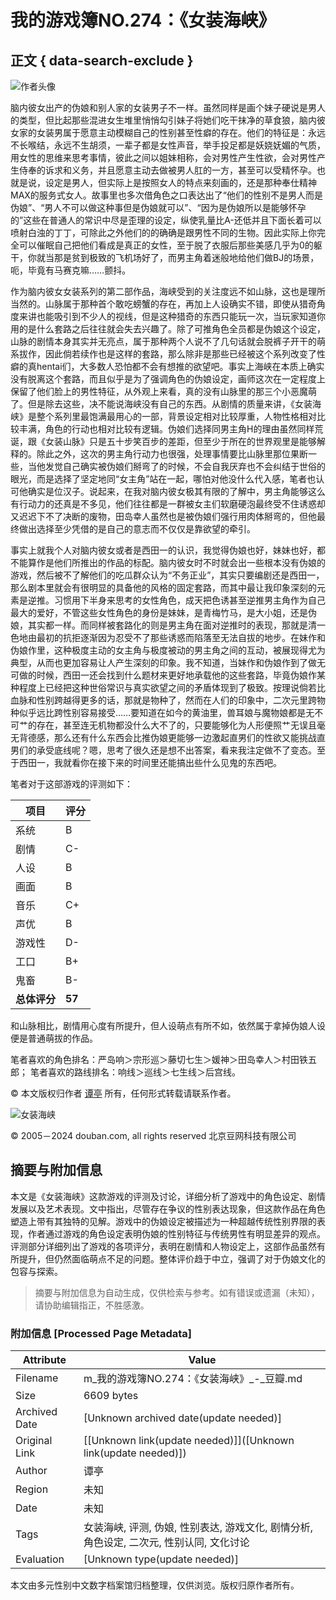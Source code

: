 # 我的游戏簿NO.274：《女装海峡》

## 正文 { data-search-exclude }


![作者头像](https://img9.doubanio.com/icon/u4158319-5.jpg)

脑内彼女出产的伪娘和别人家的女装男子不一样。虽然同样是画个妹子硬说是男人的类型，但比起那些混进女生堆里悄悄勾引妹子将她们吃干抹净的草食狼，脑内彼女家的女装男属于愿意主动模糊自己的性别甚至性癖的存在。他们的特征是：永远不长喉结，永远不生胡须，一辈子都是女性声音，举手投足都是妖娆妩媚的气质，用女性的思维来思考事情，彼此之间以姐妹相称，会对男性产生性欲，会对男性产生侍奉的诉求和义务，并且愿意主动去做被男人肛的一方，甚至可以受精怀孕。也就是说，设定是男人，但实际上是按照女人的特点来刻画的，还是那种奉仕精神MAX的服务式女人。故事里也多次借角色之口表达出了“他们的性别不是男人而是伪娘”、“男人不可以做这种事但是伪娘就可以”、“因为是伪娘所以是能够怀孕的”这些在普通人的常识中尽是歪理的设定，纵使乳量比A-还低并且下面长着可以喷射白浊的丁丁，可除此之外他们的的确确是跟男性不同的生物。因此实际上你完全可以催眠自己把他们看成是真正的女性，至于脱了衣服后那些美感几乎为0的躯干，你就当那是贫到极致的飞机场好了，而男主角着迷般地给他们做BJ的场景，呃，毕竟有马赛克嘛……颤抖。 

作为脑内彼女女装系列的第二部作品，海峡受到的关注度远不如山脉，这也是理所当然的。山脉属于那种首个敢吃螃蟹的存在，再加上人设确实不错，即使从猎奇角度来讲也能吸引到不少人的视线，但是这种猎奇的东西只能玩一次，当玩家知道你用的是什么套路之后往往就会失去兴趣了。除了可推角色全员都是伪娘这个设定，山脉的剧情本身其实并无亮点，属于那种两个人说不了几句话就会脱裤子开干的萌系拔作，因此倘若续作也是这样的套路，那么除非是那些已经被这个系列改变了性癖的真hentai们，大多数人恐怕都不会有想推的欲望吧。事实上海峡在本质上确实没有脱离这个套路，而且似乎是为了强调角色的伪娘设定，画师这次在一定程度上保留了他们脸上的男性特征，从外观上来看，真的没有山脉里的那三个小恶魔萌了。但是除去这些，决不能说海峡没有自己的东西。从剧情的质量来讲，《女装海峡》是整个系列里最饱满最用心的一部，背景设定相对比较厚重，人物性格相对比较丰满，角色的行动也相对比较有逻辑。伪娘们选择同男主角H的理由虽然同样荒诞，跟《女装山脉》只是五十步笑百步的差距，但至少于所在的世界观里是能够解释的。除此之外，这次的男主角行动力也很强，处理事情要比山脉里那位果断一些，当他发觉自己确实被伪娘们掰弯了的时候，不会自我厌弃也不会纠结于世俗的眼光，而是选择了坚定地同“女主角”站在一起，哪怕对他没什么代入感，笔者也认可他确实是位汉子。说起来，在我对脑内彼女极其有限的了解中，男主角能够这么有行动力的还真是不多见，他们往往都是一群被女主们软磨硬泡最终受不住诱惑却又迟迟下不了决断的废物，田岛幸人虽然也是被伪娘们强行用肉体掰弯的，但他最终做出选择至少凭借的是自己的意志而不仅仅是靠欲望的牵引。 

事实上就我个人对脑内彼女或者是西田一的认识，我觉得伪娘也好，妹妹也好，都不能算作是他们所推出的作品的标配。脑内彼女时不时就会出一些根本没有伪娘的游戏，然后被不了解他们的吃瓜群众认为“不务正业”，其实只要编剧还是西田一，那么剧本里就会有很明显的具备他的风格的固定套路，而其中最让我印象深刻的元素是逆推。习惯用下半身来思考的女性角色，成天把色诱甚至逆推男主角作为自己最大的爱好，不管这些女性角色的身份是妹妹，是青梅竹马，是大小姐，还是伪娘，其实都一样。而同样被套路化的则是男主角在面对逆推时的表现，那就是清一色地由最初的抗拒逐渐因为忍受不了那些诱惑而陷落至无法自拔的地步。在妹作和伪娘作里，这种极度主动的女主角与极度被动的男主角之间的互动，被展现得尤为典型，从而也更加容易让人产生深刻的印象。我不知道，当妹作和伪娘作到了做无可做的时候，西田一还会找到什么题材来更好地承载他的这些套路，毕竟伪娘作某种程度上已经把这种世俗常识与真实欲望之间的矛盾体现到了极致。按理说倘若比血脉和性别跨越得更多的话，那就是物种了，然而在人们的印象中，二次元里跨物种似乎远比跨性别容易接受……要知道在如今的黄油里，兽耳娘与魔物娘都是无不可艹的存在，甚至连无机物都没什么大不了的，只要能够化为人形便照艹无误且毫无背德感，那么还有什么东西会比推伪娘更能够一边激起直男们的性欲又能挑战直男们的承受底线呢？嗯，思考了很久还是想不出答案，看来我注定做不了变态。至于西田一，我就看你在接下来的时间里还能搞出些什么见鬼的东西吧。 

笔者对于这部游戏的评测如下： 

| 项目     | 评分    |
| -------- | ------- |
| 系统     | B      |
| 剧情     | C-     |
| 人设     | B      |
| 画面     | B      |
| 音乐     | C+     |
| 声优     | B      |
| 游戏性   | D-     |
| 工口     | B+     |
| 鬼畜     | B-     |
| **总体评分** | **57** |

和山脉相比，剧情用心度有所提升，但人设萌点有所不如，依然属于拿掉伪娘人设便是普通萌拔的作品。 

笔者喜欢的角色排名：严岛响＞宗形巡＞藤切七生＞媛神＞田岛幸人＞村田铁五郎； 
笔者喜欢的路线排名：响线＞巡线＞七生线＞后宫线。

© 本文版权归作者 [谭亭](https://www.douban.com/people/kw_33/) 所有，任何形式转载请联系作者。

![女装海峡](https://img1.doubanio.com/lpic/s28684858.jpg)

© 2005－2024 douban.com, all rights reserved 北京豆网科技有限公司
<!-- tcd_original_link https://m.douban.com/game/review/8200752/ -->


## 摘要与附加信息

<!-- tcd_abstract -->
本文是《女装海峡》这款游戏的评测及讨论，详细分析了游戏中的角色设定、剧情发展以及艺术表现。文中指出，尽管存在争议的性别表达现象，但这款作品在角色塑造上带有其独特的见解。游戏中的伪娘设定被描述为一种超越传统性别界限的表现，作者通过游戏的角色设定表明伪娘的性别特征与传统男性有明显差异的观点。评测部分详细列出了游戏的各项评分，表明在剧情和人物设定上，这部作品虽然有所提升，但仍然面临萌点不足的问题。整体评价趋于中立，强调了对于伪娘文化的包容与探索。
<!-- tcd_abstract_end -->

> 摘要与附加信息为自动生成，仅供检索与参考。如有错误或遗漏（未知），请协助编辑指正，不胜感激。

### 附加信息 [Processed Page Metadata]

| Attribute       | Value                                  |
|-----------------|----------------------------------------|
| Filename        | m_我的游戏簿NO.274：《女装海峡》_-_豆瓣.md                             |
| Size            | 6609 bytes                           |
| Archived Date   | [Unknown archived date(update needed)]                             |
| Original Link   | [[Unknown link(update needed)]]([Unknown link(update needed)])                       |
| Author          | 谭亭                               |
| Region          | 未知                               |
| Date            | 未知                                 |
| Tags            | 女装海峡, 评测, 伪娘, 性别表达, 游戏文化, 剧情分析, 角色设定, 二次元, 性别认同, 文化讨论                                 |
| Evaluation            | [Unknown type(update needed)]                                 |
<!-- tcd_table_end -->

本文由多元性别中文数字档案馆归档整理，仅供浏览。版权归原作者所有。
